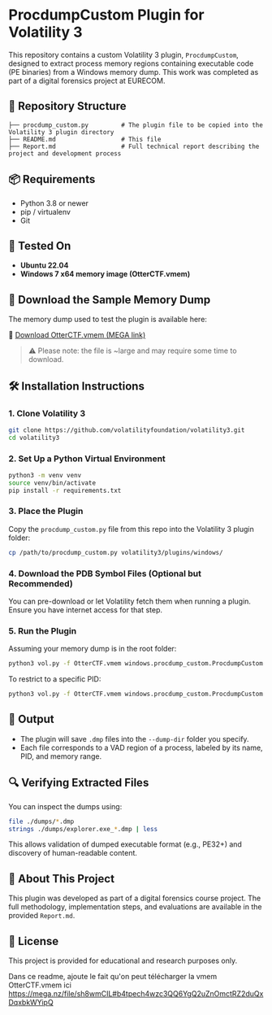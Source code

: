 # ProcdumpCustom Plugin for Volatility 3

This repository contains a custom Volatility 3 plugin, `ProcdumpCustom`, designed to extract process memory regions containing executable code (PE binaries) from a Windows memory dump. This work was completed as part of a digital forensics project at EURECOM.

## 📁 Repository Structure

```
├── procdump_custom.py         # The plugin file to be copied into the Volatility 3 plugin directory
├── README.md                  # This file
├── Report.md                  # Full technical report describing the project and development process
```

## 📦 Requirements

* Python 3.8 or newer
* pip / virtualenv
* Git

## 🧪 Tested On

* **Ubuntu 22.04**
* **Windows 7 x64 memory image (OtterCTF.vmem)**

## 🧾 Download the Sample Memory Dump

The memory dump used to test the plugin is available here:

🔗 [Download OtterCTF.vmem (MEGA link)](https://mega.nz/file/sh8wmCIL#b4tpech4wzc3QQ6YgQ2uZnOmctRZ2duQxDqxbkWYipQ)

> ⚠️ Please note: the file is ~large and may require some time to download.

## 🛠️ Installation Instructions

### 1. Clone Volatility 3

```bash
git clone https://github.com/volatilityfoundation/volatility3.git
cd volatility3
```

### 2. Set Up a Python Virtual Environment

```bash
python3 -m venv venv
source venv/bin/activate
pip install -r requirements.txt
```

### 3. Place the Plugin

Copy the `procdump_custom.py` file from this repo into the Volatility 3 plugin folder:

```bash
cp /path/to/procdump_custom.py volatility3/plugins/windows/
```

### 4. Download the PDB Symbol Files (Optional but Recommended)

You can pre-download or let Volatility fetch them when running a plugin. Ensure you have internet access for that step.

### 5. Run the Plugin

Assuming your memory dump is in the root folder:

```bash
python3 vol.py -f OtterCTF.vmem windows.procdump_custom.ProcdumpCustom --dump-dir ./dumps
```

To restrict to a specific PID:

```bash
python3 vol.py -f OtterCTF.vmem windows.procdump_custom.ProcdumpCustom --dump-dir ./dumps --pid 1234
```

## 📂 Output

* The plugin will save `.dmp` files into the `--dump-dir` folder you specify.
* Each file corresponds to a VAD region of a process, labeled by its name, PID, and memory range.

## 🔍 Verifying Extracted Files

You can inspect the dumps using:

```bash
file ./dumps/*.dmp
strings ./dumps/explorer.exe_*.dmp | less
```

This allows validation of dumped executable format (e.g., PE32+) and discovery of human-readable content.

## 🧠 About This Project

This plugin was developed as part of a digital forensics course project. The full methodology, implementation steps, and evaluations are available in the provided `Report.md`.

## 📄 License

This project is provided for educational and research purposes only.


Dans ce readme, ajoute le fait qu'on peut télécharger la vmem OtterCTF.vmem ici 
https://mega.nz/file/sh8wmCIL#b4tpech4wzc3QQ6YgQ2uZnOmctRZ2duQxDqxbkWYipQ